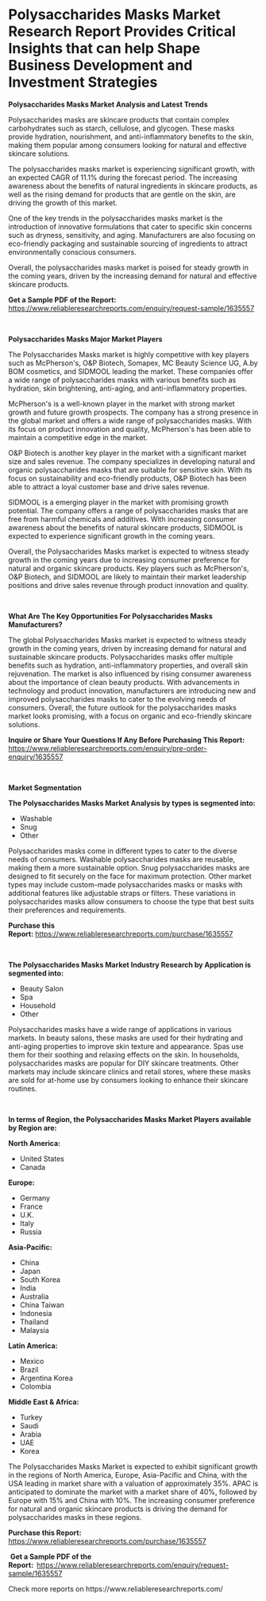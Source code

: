 <p><h1>Polysaccharides Masks Market Research Report Provides Critical Insights that can help Shape Business Development and Investment Strategies</h1></p><p><strong>Polysaccharides Masks Market Analysis and Latest Trends</strong></p>
<p><p>Polysaccharides masks are skincare products that contain complex carbohydrates such as starch, cellulose, and glycogen. These masks provide hydration, nourishment, and anti-inflammatory benefits to the skin, making them popular among consumers looking for natural and effective skincare solutions.</p><p>The polysaccharides masks market is experiencing significant growth, with an expected CAGR of 11.1% during the forecast period. The increasing awareness about the benefits of natural ingredients in skincare products, as well as the rising demand for products that are gentle on the skin, are driving the growth of this market.</p><p>One of the key trends in the polysaccharides masks market is the introduction of innovative formulations that cater to specific skin concerns such as dryness, sensitivity, and aging. Manufacturers are also focusing on eco-friendly packaging and sustainable sourcing of ingredients to attract environmentally conscious consumers.</p><p>Overall, the polysaccharides masks market is poised for steady growth in the coming years, driven by the increasing demand for natural and effective skincare products.</p></p>
<p><strong>Get a Sample PDF of the Report:&nbsp;</strong> <a href="https://www.reliableresearchreports.com/enquiry/request-sample/1635557">https://www.reliableresearchreports.com/enquiry/request-sample/1635557</a></p>
<p>&nbsp;</p>
<p><strong>Polysaccharides Masks Major Market Players</strong></p>
<p><p>The Polysaccharides Masks market is highly competitive with key players such as McPherson's, O&P Biotech, Somapex, MC Beauty Science UG, A.by BOM cosmetics, and SIDMOOL leading the market. These companies offer a wide range of polysaccharides masks with various benefits such as hydration, skin brightening, anti-aging, and anti-inflammatory properties.</p><p>McPherson's is a well-known player in the market with strong market growth and future growth prospects. The company has a strong presence in the global market and offers a wide range of polysaccharides masks. With its focus on product innovation and quality, McPherson's has been able to maintain a competitive edge in the market.</p><p>O&P Biotech is another key player in the market with a significant market size and sales revenue. The company specializes in developing natural and organic polysaccharides masks that are suitable for sensitive skin. With its focus on sustainability and eco-friendly products, O&P Biotech has been able to attract a loyal customer base and drive sales revenue.</p><p>SIDMOOL is a emerging player in the market with promising growth potential. The company offers a range of polysaccharides masks that are free from harmful chemicals and additives. With increasing consumer awareness about the benefits of natural skincare products, SIDMOOL is expected to experience significant growth in the coming years.</p><p>Overall, the Polysaccharides Masks market is expected to witness steady growth in the coming years due to increasing consumer preference for natural and organic skincare products. Key players such as McPherson's, O&P Biotech, and SIDMOOL are likely to maintain their market leadership positions and drive sales revenue through product innovation and quality.</p></p>
<p>&nbsp;</p>
<p><strong>What Are The Key Opportunities For Polysaccharides Masks Manufacturers?</strong></p>
<p><p>The global Polysaccharides Masks market is expected to witness steady growth in the coming years, driven by increasing demand for natural and sustainable skincare products. Polysaccharides masks offer multiple benefits such as hydration, anti-inflammatory properties, and overall skin rejuvenation. The market is also influenced by rising consumer awareness about the importance of clean beauty products. With advancements in technology and product innovation, manufacturers are introducing new and improved polysaccharides masks to cater to the evolving needs of consumers. Overall, the future outlook for the polysaccharides masks market looks promising, with a focus on organic and eco-friendly skincare solutions.</p></p>
<p><strong>Inquire or Share Your Questions If Any Before Purchasing This Report:</strong> <a href="https://www.reliableresearchreports.com/enquiry/pre-order-enquiry/1635557">https://www.reliableresearchreports.com/enquiry/pre-order-enquiry/1635557</a></p>
<p>&nbsp;</p>
<p><strong>Market Segmentation</strong></p>
<p><strong>The Polysaccharides Masks Market Analysis by types is segmented into:</strong></p>
<p><ul><li>Washable</li><li>Snug</li><li>Other</li></ul></p>
<p><p>Polysaccharides masks come in different types to cater to the diverse needs of consumers. Washable polysaccharides masks are reusable, making them a more sustainable option. Snug polysaccharides masks are designed to fit securely on the face for maximum protection. Other market types may include custom-made polysaccharides masks or masks with additional features like adjustable straps or filters. These variations in polysaccharides masks allow consumers to choose the type that best suits their preferences and requirements.</p></p>
<p><strong>Purchase this Report:&nbsp;</strong><a href="https://www.reliableresearchreports.com/purchase/1635557">https://www.reliableresearchreports.com/purchase/1635557</a></p>
<p>&nbsp;</p>
<p><strong>The Polysaccharides Masks Market Industry Research by Application is segmented into:</strong></p>
<p><ul><li>Beauty Salon</li><li>Spa</li><li>Household</li><li>Other</li></ul></p>
<p><p>Polysaccharides masks have a wide range of applications in various markets. In beauty salons, these masks are used for their hydrating and anti-aging properties to improve skin texture and appearance. Spas use them for their soothing and relaxing effects on the skin. In households, polysaccharides masks are popular for DIY skincare treatments. Other markets may include skincare clinics and retail stores, where these masks are sold for at-home use by consumers looking to enhance their skincare routines.</p></p>
<p>&nbsp;</p>
<p><strong>In terms of Region, the Polysaccharides Masks Market Players available by Region are:</strong></p>
<p>
    <p> <strong> North America: </strong>
        <ul>
            <li>United States</li>
            <li>Canada</li>
        </ul>
        </p> 
    <p> <strong> Europe: </strong>
        <ul>
            <li>Germany</li>
            <li>France</li>
            <li>U.K.</li>
            <li>Italy</li>
            <li>Russia</li>
        </ul>
        </p> 
    <p> <strong> Asia-Pacific: </strong>
        <ul>
            <li>China</li>
            <li>Japan</li>
            <li>South Korea</li>
            <li>India</li>
            <li>Australia</li>
            <li>China Taiwan</li>
            <li>Indonesia</li>
            <li>Thailand</li>
            <li>Malaysia</li>
        </ul>
        </p> 
    <p> <strong> Latin America: </strong>
        <ul>
            <li>Mexico</li>
            <li>Brazil</li>
            <li>Argentina Korea</li>
            <li>Colombia</li>
        </ul>
        </p> 
    <p> <strong> Middle East & Africa: </strong>
        <ul>
            <li>Turkey</li>
            <li>Saudi</li>
            <li>Arabia</li>
            <li>UAE</li>
            <li>Korea</li>
        </ul>
    </p>
    </p>
<p><p>The Polysaccharides Masks Market is expected to exhibit significant growth in the regions of North America, Europe, Asia-Pacific and China, with the USA leading in market share with a valuation of approximately 35%. APAC is anticipated to dominate the market with a market share of 40%, followed by Europe with 15% and China with 10%. The increasing consumer preference for natural and organic skincare products is driving the demand for polysaccharides masks in these regions.</p></p>
<p><strong>Purchase this Report: </strong><a href="https://www.reliableresearchreports.com/purchase/1635557">https://www.reliableresearchreports.com/purchase/1635557</a></p>
<p>&nbsp;<strong>Get a Sample PDF of the Report:&nbsp;&nbsp;</strong><a href="https://www.reliableresearchreports.com/enquiry/request-sample/1635557">https://www.reliableresearchreports.com/enquiry/request-sample/1635557</a></p>
<p><strong></strong></p>
<p>Check more reports on https://www.reliableresearchreports.com/</p>